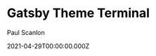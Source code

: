---
title: Gatsby Theme Terminal
github: https://github.com/PaulieScanlon/gatsby-theme-terminal
demo: https://gatsbythemeterminal.gatsbyjs.io/
license: null
author: Paul Scanlon
author_link: ''
author_twitter: pauliescanlon
author_github: PaulieScanlon
date: 2021-04-29T00:00:00.000Z
ssg:
  - Gatsby
cms: null
css: null
archetype:
  - Other
services: null
hosting:
  - Netlify
  - Vercel
description: >-
  Gatsby Theme Terminal aims to be a zero component theme. It provides data
  components to aid in the abstraction of presentational and data layers which
  together provide the most flexibility.
stale: false
disabled_reason: Github repo not found
draft: false
disabled: true
---
